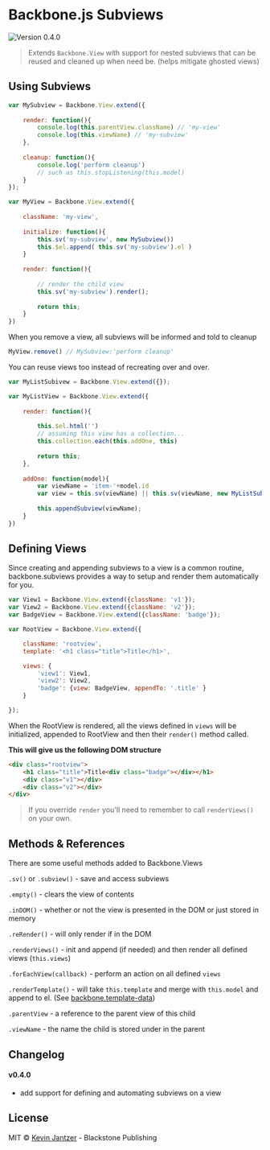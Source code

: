 Backbone.js Subviews
===================

![Version 0.4.0](https://img.shields.io/badge/Version-0.4.0-blue.svg)

>Extends `Backbone.View` with support for nested subviews that can be reused and cleaned up when need be. (helps mitigate ghosted views)

## Using Subviews

```javascript
var MySubview = Backbone.View.extend({
	
	render: function(){
		console.log(this.parentView.className) // 'my-view'
		console.log(this.viewName) // 'my-subview'
	},
	
	cleanup: function(){
		console.log('perform cleanup')
		// such as this.stopListening(this.model)
	}
});

var MyView = Backbone.View.extend({
	
	className: 'my-view',
	 
	initialize: function(){
		this.sv('my-subview', new MySubview())
		this.$el.append( this.sv('my-subview').el )
	}
	
	render: function(){
	
		// render the child view
		this.sv('my-subview').render();
	
		return this;
	}
})
```

When you remove a view, all subviews will be informed and told to cleanup

```javascript
MyView.remove() // MySubview:'perform cleanup'
```

You can reuse views too instead of recreating over and over.

```javascript
var MyListSubivew = Backbone.View.extend({});

var MyListView = Backbone.View.extend({
	
	render: function(){
	
		this.$el.html('')
		// assuming this view has a collection...
		this.collection.each(this.addOne, this)
	
		return this;
	},
	
	addOne: function(model){
		var viewName = 'item-'+model.id
		var view = this.sv(viewName) || this.sv(viewName, new MyListSubivew({model: model}))
				
		this.appendSubview(viewName);
	}
})
```

## Defining Views

Since creating and appending subviews to a view is a common routine, backbone.subviews provides a way to setup and render them automatically for you.

```js
var View1 = Backbone.View.extend({className: 'v1'});
var View2 = Backbone.View.extend({className: 'v2'});
var BadgeView = Backbone.View.extend({className: 'badge'});

var RootView = Backbone.View.extend({

	className: 'rootview',
	template: '<h1 class="title">Title</h1>',

	views: {
		'view1': View1,
		'view2': View2,
		'badge': {view: BadgeView, appendTo: '.title' }
	}

});
```

When the RootView is rendered, all the views defined in `views` will be initialized, appended to RootView and then their `render()` method called.

**This will give us the following DOM structure**

```html
<div class="rootview">
	<h1 class="title">Title<div class="badge"></div></h1>
	<div class="v1"></div>
	<div class="v2"></div>
</div>
```

> If you override `render` you'll need to remember to call `renderViews()` on your own.

## Methods & References

There are some useful methods added to Backbone.Views

`.sv()` or `.subview()` - save and access subviews

`.empty()` - clears the view of contents

`.inDOM()` - whether or not the view is presented in the DOM or just stored in memory

`.reRender()` - will only render if in the DOM

`.renderViews()` - init and append (if needed) and then render all defined views (`this.views`)

`.forEachView(callback)` - perform an action on all defined `views`

`.renderTemplate()` - will take `this.template` and merge with `this.model` and append to el. (See [backbone.template-data](https://github.com/kjantzer/backbone-template-data))

`.parentView` - a reference to the parent view of this child

`.viewName` - the name the child is stored under in the parent


## Changelog

#### v0.4.0
- add support for defining and automating subviews on a view

## License

MIT © [Kevin Jantzer](http://kevinjantzer.com) - Blackstone Publishing
